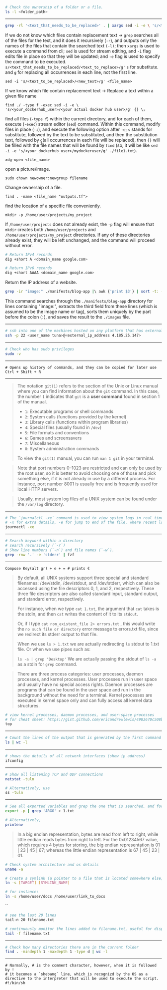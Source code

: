 ```bash
# Check the ownership of a folder or a file.
ls -l <folder_path>
```
---
```bash
grep -rl '<text_that_needs_to_be_replaced>' . | xargs sed -i -e \ 's/<text_that_needs_to_be_replaced/<text_to_replace>/g'
```
If we do not know which files contain replacement text -> `grep` searches all of the files for the text, and it does it recursively (`-r`), and outputs only the names of the files that contain the searched text `(-l)`; then `xargs` is used to execute a command from cli; `sed` is used for stream editing, and `-i` flag edits file in place so that they will be updated; and `-e` flag is used to specify the command to be executed. `s/<text_that_needs_to_be_replaced/<text_to_replace>/g'` `s` for substitute. and `g` for replacing all occurrences in each line, not the first line.

```
sed -i 's/<text_to_be_replaced>/<new_text>/g' <file_name>
```
If we know which file contain replacement text -> Replace a text within a given file name

``` 
find ./ -type f -exec sed -i -e \
's/<your_dockerhub_user>/<your actual docker hub user>/g' {} \;
```
find all files (`-type f`) within the current directory, and for each of them, execute (`-exec`) stream editor (`sed`) command. Within this command, modify files in place (`-i`), and execute the following option after `-e`; `s` stands for substitute, followed by the text to be substituted, and then the substitution text, followed by `g`(all occurrences in each file will be replaced), then `{}` will be filled with the file names that will be found by `find` (so, it will be like `sed -i -e 's/<your_dockerhub_user>/mydockeruser/g' ./file1.txt`).

```
xdg-open <file_name>
```
open a picture/image.

```
sudo chown newowner:newgroup filename
```
Change ownership of a file.

```
find . -name <file_name "outputs.tf">
```
find the location of a specific file conveniently.

```
mkdir -p /home/user/projects/my_project
```
If `/home/user/projects` does not already exist, the `-p` flag will ensure that `mkdir` creates both `/home/user/projects` and `/home/user/projects/my_project` directories. If any of these directories already exist, they will be left unchanged, and the command will proceed without error.

```bash
# Return IPv4 records
dig +short A <domain_name google.com>

# Return IPv6 records
dig +short AAAA <domain_name google.com>
```
Return the IP address of a website.

```bash
grep -ir "image:" ./manifests/blog-app |\ awk {'print $3'} | sort -t: -u -k1,1 > ./images
```
This command searches through the `./manifests/blog-app` directory for lines containing "image:", extracts the third field from these lines (which is assumed to be the image name or tag), sorts them uniquely by the part before the colon (`:`), and saves the result to the `./images` file.

---
```bash
# ssh into one of the machines hosted on any platform that has external ip address.
ssh -p 22 <user_name tuna>@<external_ip_address 4.185.25.147>
```
---
```bash
# Check who has sudo privileges 
sudo -v 
```
---
```shortcut
# Opens up history of commands, and they can be copied for later use
Ctrl + Shift + R
```
---
> The notation `git(1)` refers to the section of the Unix or Linux manual where you can find information about the `git` command. In this case, the number `1` indicates that `git` is a **user command** found in section 1 of the manual.
> 
> - `1`: Executable programs or shell commands
> - `2`: System calls (functions provided by the kernel)
> - `3`: Library calls (functions within program libraries)
> - `4`: Special files (usually found in `/dev`)
> - `5`: File formats and conventions
> - `6`: Games and screensavers
> - `7`: Miscellaneous
> - `8`: System administration commands
> 
> To view the `git(1)` manual, you can run `man 1 git` in your terminal.

> Note that port numbers 0–1023 are restricted and can only be used by the
> root user, so it is better to avoid choosing one of those and pick something else, if it
> is not already in use by a different process. For instance, port number 8001 is usually free and is frequently used for local HTTP servers.

> Usually, most system log files of a UNIX system can be found under the
> `/var/log` directory.

---
```bash
# The `journalctl -xe` command is used to view system logs in real time on Linux systems that use `systemd` as their init system. 
# -x for extra details, -e for jump to end of the file, where recent logs occurred.
journactl -xe
```
---
```bash
# Search keyword within a directory
# search recursively (`-r`)
# Show line numbers (`-n`) and file names (`-w`).
grep -rnw '.' -e 'stderr' | fzf
```
---
```shortcut
Compose Key(alt gr) + e + = # prints €
```

> By default, all UNIX systems support three special and standard filenames: /dev/stdin, /dev/stdout, and /dev/stderr, which can also be accessed using the file descriptors 0, 1, and 2, respectively. These three file descriptors are also called standard input, standard output, and standard error, respectively.
> 
> For instance, when we type `cat 1.txt`,  the argument that `cat` takes is the stdin, and then `cat` writes the content of it to its `stdout`.
> 
> Or, if I type `cat non_existent_file 2> errors.txt` , this would write the `no such file or directory` error message to errors.txt file, since we redirect its stderr output to that file.
> 
> When we use `ls > 1.txt` we are actually redirecting `ls` stdout to 1.txt file.  Or when we use pipes such as:
> 
> `ls -a | grep 'Desktop'`  We are actually passing the stdout of `ls -a` as a stdin for `grep` command.

> There are three process categories: user processes, daemon processes, and kernel processes. User processes run in user space and usually have no special access rights. Daemon processes are programs that can be found in the user space and run in the background without the need for a terminal. Kernel processes are executed in kernel space only and can fully access all kernel data structures.

```bash
# view kernel processes, daemon processes, and user-space processes
# for cheat sheet: https://gist.github.com/ericandrewlewis/4983670c508b2f6b181703df43438c37
top
```
---
```bash
# Count the lines of the output that is generated by the first command
ls | wc -l
```
---
```bash
# shows the details of all network interfaces (show ip address)
ifconfig
```
---
```bash
# Show all listening TCP and UDP connections
netstat -tuln

# Alternatively, use
ss -tuln
```
---
```bash
# See all exported variables and grep the one that is searched, and forward the stdout to 1.txt file
export -p | grep 'ARGO' > 1.txt

# Alternatively,
printenv
```

> In a big endian representation, bytes are read from left to right, while little endian reads bytes from right to left. For the 0x01234567 value, which requires 4 bytes for storing, the big endian representation is 01 | 23 | 45 | 67; 
> whereas the little endian representation is 67 | 45 | 23 | 01.

```bash
# Check system architecture and os details
uname -a
```

```bash
# Create a symlink (a pointer to a file that is located somewhere else, that is defined in target parameter)
ln -s [TARGET] [SYMLINK_NAME]

# for instance:
ln -s /home/user/docs /home/user/link_to_docs
```
``
```bash
# see the last 20 lines
tail-n 20 filename.txt

# continuously monitor the lines added to filename.txt, useful for displaying new logs
tail -f filename.txt
```
---
```bash
# Check how many directories there are in the current folder
find . -mindepth 1 -maxdepth 1 -type d | wc -l
```
---
```shell
# Normally, # is the comment character, however, when it is followed by !
# it becomes a `shebang` line, which is recognizd by the OS as a directive to the interpreter that will be used to execute the script.
#!/bin/sh
```